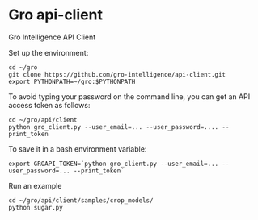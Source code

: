 # Gro api-client
Gro Intelligence API Client
  
Set up the environment:
```
cd ~/gro
git clone https://github.com/gro-intelligence/api-client.git
export PYTHONPATH=~/gro:$PYTHONPATH
```

To avoid typing your password on the command line, you can get an API access token as follows:

```
cd ~/gro/api/client
python gro_client.py --user_email=... --user_password=.... --print_token
```

To save it in a bash environment variable:
                                                                                                                                                                               
```
export GROAPI_TOKEN=`python gro_client.py --user_email=... --user_password=... --print_token`
```

Run an example

```
cd ~/gro/api/client/samples/crop_models/
python sugar.py
```

